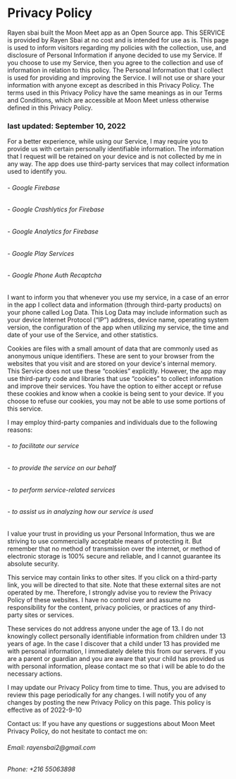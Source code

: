 # Privacy Policy

<p>
Rayen sbai built the Moon Meet app as an Open Source app. This
SERVICE is provided by Rayen Sbai at no cost and is intended for use
as is. This page is used to inform visitors regarding my policies
with the collection, use, and disclosure of Personal Information if
anyone decided to use my Service. If you choose to use my Service,
then you agree to the collection and use of information in relation
to this policy. The Personal Information that I collect is used for
providing and improving the Service. I will not use or share your
information with anyone except as described in this Privacy Policy.
The terms used in this Privacy Policy have the same meanings as in
our Terms and Conditions, which are accessible at Moon Meet unless
otherwise defined in this Privacy Policy.
</p>
<h3>last updated: September 10, 2022</h3>
<p>
For a better experience, while using our Service, I may require you
to provide us with certain personally identifiable information. The
information that I request will be retained on your device and is
not collected by me in any way. The app does use third-party
services that may collect information used to identify you.
</p>
<p>
<h6>- Google Firebase</h6>
<h6>- Google Crashlytics for Firebase</h6>
<h6>- Google Analytics for Firebase</h6>
<h6>- Google Play Services</h6>
<h6>- Google Phone Auth Recaptcha</h6>
</p>
<p>
I want to inform you that whenever you use my service, in a case of
an error in the app I collect data and information (through
third-party products) on your phone called Log Data. This Log Data
may include information such as your device Internet Protocol (“IP”)
address, device name, operating system version, the configuration of
the app when utilizing my service, the time and date of your use of
the Service, and other statistics.
</p>
<p>
Cookies are files with a small amount of data that are commonly used
as anonymous unique identifiers. These are sent to your browser from
the websites that you visit and are stored on your device's internal
memory. This Service does not use these “cookies” explicitly.
However, the app may use third-party code and libraries that use
“cookies” to collect information and improve their services. You
have the option to either accept or refuse these cookies and know
when a cookie is being sent to your device. If you choose to refuse
our cookies, you may not be able to use some portions of this service.
</p>
<p>
I may employ third-party companies and individuals due to the following reasons:
</p>
<p>
<h6>- to facilitate our service</h6>
<h6>- to provide the service on our behalf</h6>
<h6>- to perform service-related services</h6>
<h6>- to assist us in analyzing how our service is used</h6>
</p>
<p>
I value your trust in providing us your Personal Information, thus
we are striving to use commercially acceptable means of protecting
it. But remember that no method of transmission over the internet,
or method of electronic storage is 100% secure and reliable, and I
cannot guarantee its absolute security.
</p>
<p>
This service may contain links to other sites. If you click on a
third-party link, you will be directed to that site. Note that these
external sites are not operated by me. Therefore, I strongly advise
you to review the Privacy Policy of these websites. I have no
control over and assume no responsibility for the content, privacy
policies, or practices of any third-party sites or services.
</p>
<p>
These services do not address anyone under the age of 13. I do not
knowingly collect personally identifiable information from children
under 13 years of age. In the case I discover that a child under 13
has provided me with personal information, I immediately delete this
from our servers. If you are a parent or guardian and you are aware
that your child has provided us with personal information, please
contact me so that i will be able to do the necessary actions.
</p>
<p>
I may update our Privacy Policy from time to time. Thus, you are
advised to review this page periodically for any changes. I will
notify you of any changes by posting the new Privacy Policy on this
page. This policy is effective as of 2022-9-10
</p>
<p>
Contact us: If you have any questions or suggestions about Moon Meet Privacy Policy, do not hesitate to contact me on:
</p>
<h6>Email: rayensbai2@gmail.com</h6>
<h6>Phone: +216 55063898</h6>